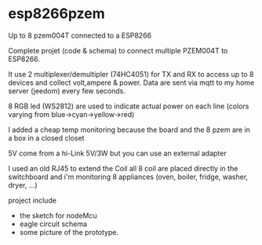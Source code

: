 # esp8266pzem
Up to 8 pzem004T connected to a ESP8266

Complete projet (code & schema) to connect multiple PZEM004T to ESP8266.

It use 2 multiplexer/demultipler (74HC4051) for TX and RX to access up to 8 devices
and collect volt,ampere & power.
Data are sent via mqtt to my home server (jeedom) every few seconds.

8 RGB led (WS2812) are used to indicate actual power on each line
(colors varying from blue->cyan->yellow->red)

I added a cheap temp monitoring because the board and the 8 pzem are in a box in a closed closet

5V come from a hi-Link 5V/3W but you can use an external adapter

I used an old RJ45 to extend the Coil
all 8 coil are placed directly in the switchboard and i'm monitoring 8 appliances (oven, boiler, fridge, washer, dryer, ...)

project include
* the sketch for nodeMcu
* eagle circuit schema
* some picture of the prototype.
